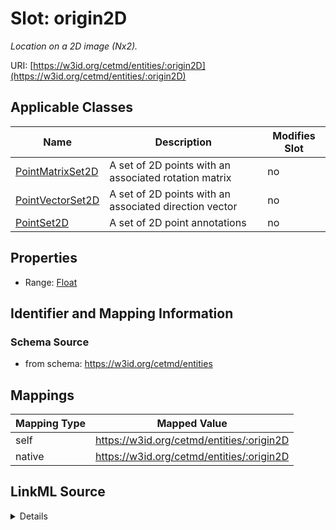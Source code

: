 

# Slot: origin2D


_Location on a 2D image (Nx2)._





URI: [https://w3id.org/cetmd/entities/:origin2D](https://w3id.org/cetmd/entities/:origin2D)



<!-- no inheritance hierarchy -->





## Applicable Classes

| Name | Description | Modifies Slot |
| --- | --- | --- |
| [PointMatrixSet2D](PointMatrixSet2D.md) | A set of 2D points with an associated rotation matrix |  no  |
| [PointVectorSet2D](PointVectorSet2D.md) | A set of 2D points with an associated direction vector |  no  |
| [PointSet2D](PointSet2D.md) | A set of 2D point annotations |  no  |







## Properties

* Range: [Float](Float.md)





## Identifier and Mapping Information







### Schema Source


* from schema: https://w3id.org/cetmd/entities




## Mappings

| Mapping Type | Mapped Value |
| ---  | ---  |
| self | https://w3id.org/cetmd/entities/:origin2D |
| native | https://w3id.org/cetmd/entities/:origin2D |




## LinkML Source

<details>
```yaml
name: origin2D
description: Location on a 2D image (Nx2).
from_schema: https://w3id.org/cetmd/entities
rank: 1000
array:
  exact_number_dimensions: 2
  dimensions:
  - alias: N
    minimum_cardinality: 1
  - alias: xy
    exact_cardinality: 2
alias: origin2D
domain_of:
- PointSet2D
- PointVectorSet2D
- PointMatrixSet2D
range: float

```
</details>